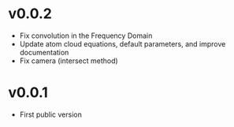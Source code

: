 # v0.0.2

- Fix convolution in the Frequency Domain
- Update atom cloud equations, default parameters, and improve documentation
- Fix camera (intersect method)

# v0.0.1

- First public version
